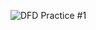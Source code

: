 ![DFD Practice #1](https://cloud.githubusercontent.com/assets/25017728/23048140/9abc9daa-f479-11e6-8115-937051e91596.PNG)
